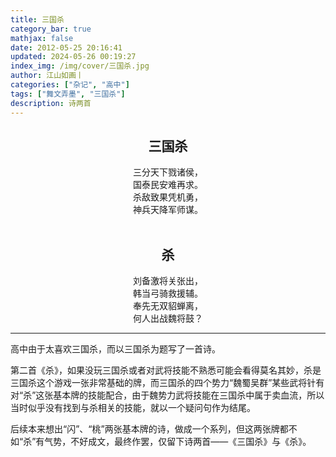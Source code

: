 ```yaml
---
title: 三国杀
category_bar: true
mathjax: false
date: 2012-05-25 20:16:41
updated: 2024-05-26 00:19:27
index_img: /img/cover/三国杀.jpg
author: 江山如画丨
categories: ["杂记", "高中"]
tags: ["舞文弄墨", "三国杀"]
description: 诗两首
---
```


## <center>三国杀</center>

<center>三分天下戮诸侯，</center>

<center>国泰民安难再求。</center>

<center>杀敌致果凭机勇，</center>

<center>神兵天降军师谋。</center>

<br/>

## <center>杀</center>

<center>刘备激将关张出，</center>

<center>韩当弓骑救援辅。</center>

<center>奉先无双貂蝉离，</center>

<center>何人出战魏将鼓？</center>

---

高中由于太喜欢三国杀，而以三国杀为题写了一首诗。

第二首《杀》，如果没玩三国杀或者对武将技能不熟悉可能会看得莫名其妙，杀是三国杀这个游戏一张非常基础的牌，而三国杀的四个势力“魏蜀吴群”某些武将针有对“杀”这张基本牌的技能配合，由于魏势力武将技能在三国杀中属于卖血流，所以当时似乎没有找到与杀相关的技能，就以一个疑问句作为结尾。

后续本来想出“闪”、“桃”两张基本牌的诗，做成一个系列，但这两张牌都不如“杀”有气势，不好成文，最终作罢，仅留下诗两首——《三国杀》与《杀》。

